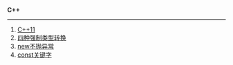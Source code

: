 **C++**

--------------

1. [C++11](https://github.com/YKitty/Notes/blob/master/notes/C%2B%2B/C%26%26C%2B%2B11%E7%9A%84%E5%B0%8F%E8%AF%AD%E6%B3%95%E4%B8%8E%E7%9F%A5%E8%AF%86%E7%82%B9.md )
2. [四种强制类型转换](https://github.com/YKitty/Notes/blob/master/notes/C%2B%2B/%E5%9B%9B%E7%A7%8D%E5%BC%BA%E5%88%B6%E7%B1%BB%E5%9E%8B%E8%BD%AC%E6%8D%A2.md )
3. [new不抛异常](https://github.com/YKitty/Notes/blob/master/notes/C%2B%2B/%E5%A6%82%E4%BD%95%E8%AE%A9new%E7%9A%84%E6%97%B6%E5%80%99%E4%B8%8D%E6%8A%9B%E5%BC%82%E5%B8%B8.md )
4. [const关键字]()